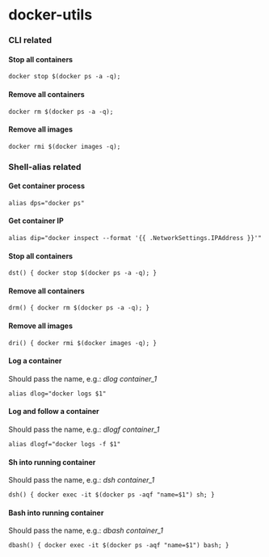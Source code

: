 # docker-utils

### CLI related

#### Stop all containers
```docker stop $(docker ps -a -q);```

#### Remove all containers
```docker rm $(docker ps -a -q);```

#### Remove all images
```docker rmi $(docker images -q);```

### Shell-alias related

#### Get container process
```alias dps="docker ps"```

#### Get container IP
```alias dip="docker inspect --format '{{ .NetworkSettings.IPAddress }}'"```

#### Stop all containers
```dst() { docker stop $(docker ps -a -q); }```

#### Remove all containers
```drm() { docker rm $(docker ps -a -q); }```

#### Remove all images
```dri() { docker rmi $(docker images -q); }```

#### Log a container
Should pass the name, e.g.: *dlog container_1*

```alias dlog="docker logs $1"```

#### Log and follow a container
Should pass the name, e.g.: *dlogf container_1*

```alias dlogf="docker logs -f $1"```

#### Sh into running container
Should pass the name, e.g.: *dsh container_1*

```dsh() { docker exec -it $(docker ps -aqf "name=$1") sh; }```

#### Bash into running container
Should pass the name, e.g.: *dbash container_1*

```dbash() { docker exec -it $(docker ps -aqf "name=$1") bash; }```
